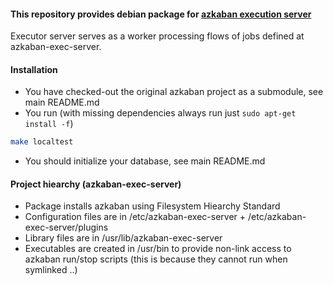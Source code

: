 #### This repository provides debian package for [azkaban execution server](http://azkaban.github.io/azkaban/docs/latest/#executor-setup) 

Executor server serves as a worker processing flows of jobs defined at azkaban-exec-server.

#### Installation

 - You have checked-out the original azkaban project as a submodule, see main README.md
 - You run (with missing dependencies always run just `sudo apt-get install -f`)
```bash
make localtest
```
 - You should initialize your database, see main README.md

#### Project hiearchy (azkaban-exec-server)

 - Package installs azkaban using Filesystem Hiearchy Standard
 - Configuration files are in /etc/azkaban-exec-server + /etc/azkaban-exec-server/plugins
 - Library files are in /usr/lib/azkaban-exec-server
 - Executables are created in /usr/bin to provide non-link access to azkaban run/stop scripts (this is because they cannot run when symlinked ..)

